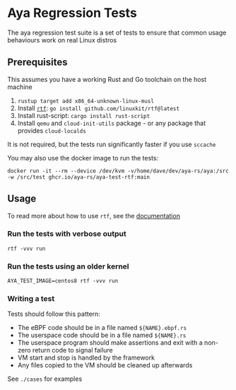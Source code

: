 Aya Regression Tests
====================

The aya regression test suite is a set of tests to ensure that
common usage behaviours work on real Linux distros
## Prerequisites

This assumes you have a working Rust and Go toolchain on the host machine

1. `rustup target add x86_64-unknown-linux-musl`
1. Install [`rtf`](https://github.com/linuxkit/rtf): `go install github.com/linuxkit/rtf@latest`
1. Install rust-script: `cargo install rust-script`
1. Install `qemu` and `cloud-init-utils` package - or any package that provides `cloud-localds`

It is not required, but the tests run significantly faster if you use `sccache`

You may also use the docker image to run the tests:

```
docker run -it --rm --device /dev/kvm -v/home/dave/dev/aya-rs/aya:/src -w /src/test ghcr.io/aya-rs/aya-test-rtf:main
```

## Usage

To read more about how to use `rtf`, see the [documentation](https://github.com/linuxkit/rtf/blob/master/docs/USER_GUIDE.md)

### Run the tests with verbose output

```
rtf -vvv run
```
### Run the tests using an older kernel

```
AYA_TEST_IMAGE=centos8 rtf -vvv run
```

### Writing a test

Tests should follow this pattern:

- The eBPF code should be in a file named `${NAME}.ebpf.rs`
- The userspace code should be in a file named `${NAME}.rs`
- The userspace program should make assertions and exit with a non-zero return code to signal failure
- VM start and stop is handled by the framework
- Any files copied to the VM should be cleaned up afterwards

See `./cases` for examples